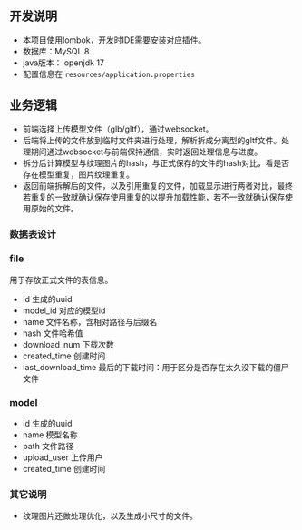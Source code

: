 

## 开发说明
- 本项目使用lombok，开发时IDE需要安装对应插件。
- 数据库：MySQL 8
- java版本： openjdk 17
- 配置信息在 `resources/application.properties`

## 业务逻辑
- 前端选择上传模型文件（glb/gltf），通过websocket。
- 后端将上传的文件放到临时文件夹进行处理，解析拆成分离型的gltf文件。处理期间通过websocket与前端保持通信，实时返回处理信息与进度。
- 拆分后计算模型与纹理图片的hash，与正式保存的文件的hash对比，看是否存在模型重复，图片纹理重复。
- 返回前端拆解后的文件，以及引用重复的文件，加载显示进行两者对比，最终若重复的一致就确认保存使用重复的以提升加载性能，若不一致就确认保存使用原始的文件。

### 数据表设计

### file
用于存放正式文件的表信息。
- id 生成的uuid
- model_id 对应的模型id
- name 文件名称，含相对路径与后缀名
- hash 文件哈希值
- download_num 下载次数
- created_time 创建时间
- last_download_time 最后的下载时间：用于区分是否存在太久没下载的僵尸文件
### model
- id 生成的uuid
- name 模型名称
- path 文件路径
- upload_user 上传用户
- created_time 创建时间

### 其它说明
- 纹理图片还做处理优化，以及生成小尺寸的文件。
